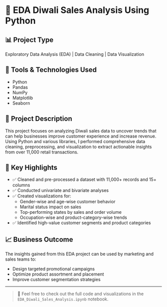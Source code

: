 # 🧠 EDA Diwali Sales Analysis Using Python

## 📊 Project Type
Exploratory Data Analysis (EDA) | Data Cleaning | Data Visualization

## 🔧 Tools & Technologies Used
- Python  
- Pandas  
- NumPy  
- Matplotlib  
- Seaborn  

## 📝 Project Description
This project focuses on analyzing Diwali sales data to uncover trends that can help businesses improve customer experience and increase revenue. Using Python and various libraries, I performed comprehensive data cleaning, preprocessing, and visualization to extract actionable insights from over 11,000 retail transactions.

## 📌 Key Highlights
- ✅ Cleaned and pre-processed a dataset with 11,000+ records and 15+ columns  
- ✅ Conducted univariate and bivariate analyses  
- ✅ Created visualizations for:
  - Gender-wise and age-wise customer behavior
  - Marital status impact on sales
  - Top-performing states by sales and order volume
  - Occupation-wise and product-category-wise trends  
- ✅ Identified high-value customer segments and product categories

## 📈 Business Outcome
The insights gained from this EDA project can be used by marketing and sales teams to:
- Design targeted promotional campaigns  
- Optimize product assortment and placement  
- Improve customer segmentation strategies  

---

> 📁 Feel free to check out the full code and visualizations in the `EDA_Diwali_Sales_Analysis.ipynb` notebook.


